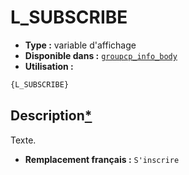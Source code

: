 # L_SUBSCRIBE
* __Type :__ variable d'affichage
* __Disponible dans :__ [`groupcp_info_body`](../tpl/var/groupcp_info_body.md#readme)
* __Utilisation :__

```html
{L_SUBSCRIBE}
```

## Description[*](https://fa-tvars.appspot.com/var/L_SUBSCRIBE)
Texte.
  
* __Remplacement français :__ `S'inscrire`